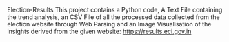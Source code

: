 Election-Results
This project contains a Python code, A Text File containing the trend analysis, an CSV File of all the processed data collected from the election website through Web Parsing and an Image Visualisation of the insights derived from the given website: https://results.eci.gov.in 
